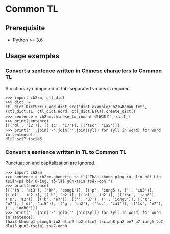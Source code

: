 # Common TL

## Prerequisite

- Python >= 3.6

## Usage examples

### Convert a sentence written in Chinese characters to Common TL

A dictionary composed of tab-separated values is required.

```python-repl
>>> import ch2rm, ctl_dict
>>> dict_ = ctl_dict.DictSrc().add_dict_src('dict_example/Ch2TwRoman.txt', (ctl_dict.TL, ctl_dict.Word, ctl_dict.ETC)).create_dict()
>>> sentence = ch2rm.chinese_to_roman('你是誰？', dict_)
>>> print(sentence)
[[('dl', 'i2')], [('sc', 'i7')], [('tsc', 'ia5')]]
>>> print(' '.join('-'.join(''.join(syll) for syll in word) for word in sentence))
dli2 sci7 tscia5
```

### Convert a sentence written in TL to Common TL

Punctuation and capitalization are ignored.

```python-repl
>>> import ch2rm
>>> sentence = ch2rm.phonetic_to_tl("Thài-khong pîng-iú, lín hó! Lín tsia̍h-pá bē? Ū-îng, tō-lâi gún-tsia tsē--ooh.")
>>> print(sentence)
[[('th', 'ai3'), ('kh', 'oong1')], [('p', 'iong5'), ('', 'iu2')], [('dl', 'in2')], [('h', 'o2')], [('dl', 'in2')], [('tsc', 'iah8'), ('p', 'a2')], [('b', 'e7')], [('', 'u7'), ('', 'iong5')], [('t', 'o7'), ('dl', 'ai5')], [('g', 'un2'), ('tsc', 'ia1')], [('ts', 'e7'), ('', 'ooh0')]]
>>> print(' '.join('-'.join(''.join(syll) for syll in word) for word in sentence))
thai3-khoong1 piong5-iu2 dlin2 ho2 dlin2 tsciah8-pa2 be7 u7-iong5 to7-dlai5 gun2-tscia1 tse7-ooh0
```
